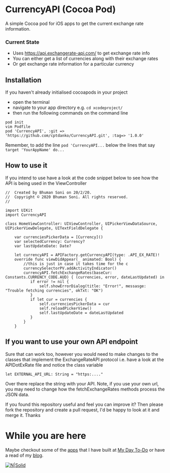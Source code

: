 # CurrencyAPI (Cocoa Pod)
A simple Cocoa pod for iOS apps to get the current exchange rate information. 
### Current State
- Uses https://api.exchangerate-api.com/ to get exchange rate info
- You can either get a list of currencies along with their exchange rates
- Or get exchange rate information for a particular currency

## Installation
If you haven't already initialised cocoapods in your project
- open the terminal
- navigate to your app directory e.g. `cd xcodeproject/`
- then run the following commands on the command line
```
pod init
vim Podfile
pod 'CurrencyAPI', :git => 'https://github.com/cptdanko/CurrencyAPI.git', :tag=> '1.0.0'
```
Remember, to add the line `pod 'CurrencyAPI...` below the lines that say `target 'YourAppName' do...`
## How to use it
If you intend to use have a look at the code snippet below to see how the API is being used in the ViewController
```
//  Created by Bhuman Soni on 20/2/20.
//  Copyright © 2020 Bhuman Soni. All rights reserved.
//

import UIKit
import CurrencyAPI

class HomeViewController: UIViewController, UIPickerViewDataSource, UIPickerViewDelegate, UITextFieldDelegate {

    var currenciesPickerData = [Currency]()
    var selectedCurrency: Currency?
    var lastUpdateDate: Date?
    
    let currencyAPI = APIFactory.getCurrencyAPI(type: .API_EX_RATE)!
    override func viewDidAppear(_ animated: Bool) {
        //this is just in case it takes time for the c
        currencySelectorPV.addActivityIndicator()
        currencyAPI.fetchExchangeRates(baseCur: Constants.CURRENCY_CODE.AUD) { (currencies, error, dateLastUpdated) in
           if error != nil {
               self.showErrorDialog(title: "Error!", messasge: "Trouble fetching currencies", okTxt: "OK")
           }
           if let cur = currencies {
               self.currenciesPickerData = cur
               self.reloadPickerView()
               self.lastUpdateDate = dateLastUpdated
           }
        }
    }
```
## If you want to use your own API endpoint
Sure that can work too, however you would need to make changes to the classes that implement the ExchangeRateAPI protocol i.e. have a look at the APIDotExRate file and notice the class variable
```
let EXTERNAL_API_URL: String = "https:...." 
```
Over there replace the string with your API. Note, if you use your own url, you may need to change how the fetchExchangeRates methods process the JSON data.

If you found this repository useful and feel you can improve it? Then please fork the repository and create a pull request, I'd be happy to look at it and merge it. Thanks
# While you are here
Maybe checkout some of the [apps] that I have built at [My Day To-Do] or have a read of my [blog].

[apps]: https://mydaytodo.com/apps/
[My Day To-Do]: https://mydaytodo.com/
[blog]: https://mydaytoco.com/blog
[![N|Solid](https://mydaytodo.com/wp-content/uploads/2018/08/MDTicon-1-150x150.png)](https://mydaytodo.com/)
